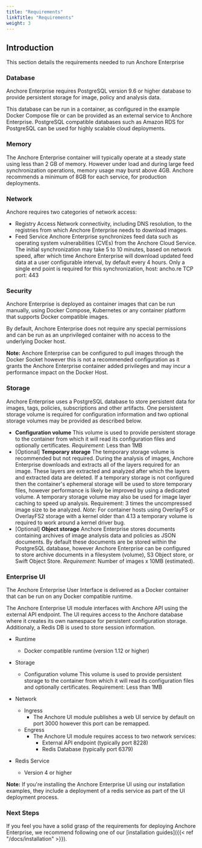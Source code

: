 ```yaml
---
title: "Requirements"
linkTitle: "Requirements"
weight: 3
---
```


## Introduction

This section details the requirements needed to run Anchore Enterprise

### Database

Anchore Enterprise requires PostgreSQL version 9.6 or higher database to provide persistent storage for image, policy and analysis data.

This database can be run in a container, as configured in the example Docker Compose file or can be provided as an external service to Anchore Enterprise.
PostgreSQL compatible databases such as Amazon RDS for PostgreSQL can be used for highly scalable cloud deployments.

### Memory

The Anchore Enterprise container will typically operate at a steady state using less than 2 GB of memory. However under load and during large feed synchronization operations, memory usage may burst above 4GB. Anchore recommends a minimum of 8GB for each service, for production deployments.

### Network

Anchore requires two categories of network access:

- Registry Access
    Network connectivity, including DNS resolution, to the registries from which Anchore Enterprise needs to download images.
- Feed Service
    Anchore Enterprise synchronizes feed data such as operating system vulnerabilities (CVEs) from the Anchore Cloud Service. The initial synchronization may take 5 to 10 minutes, based on network speed, after which time Anchore Enterprise will download updated feed data at a user configurable interval, by default every 4 hours. Only a single end point is required for this synchronization, host: ancho.re TCP port: 443

### Security

Anchore Enterprise is deployed as container images that can be run manually, using Docker Compose, Kubernetes or any container platform that supports Docker compatible images.

By default, Anchore Enterprise does not require any special permissions and can be run as an unprivileged container with no access to the underlying Docker host. 

**Note:** Anchore Enterprise can be configured to pull images through the Docker Socket however this is not a recommended configuration as it grants the Anchore Enterprise container added privileges and may incur a performance impact on the Docker Host.

### Storage

Anchore Enterprise uses a PostgreSQL database to store persistent data for images, tags, policies, subscriptions and other artifacts. One persistent storage volume is required for configuration information and two optional storage volumes may be provided as described below.

- **Configuration volume**
    This volume is used to provide persistent storage to the container from which it will read its configuration files and optionally certificates. *Requirement*: Less than 1MB
- [Optional] **Temporary storage**
    The temporary storage volume is recommended but not required. During the analysis of images, Anchore Enterprise downloads and extracts all of the layers required for an image. These layers are extracted and analyzed after which the layers and extracted data are deleted. If a temporary storage is not configured then the container's ephemeral storage will be used to store temporary files, however performance is likely be improved by using a dedicated volume. A temporary storage volume may also be used for image layer caching to speed up analysis. Requirement: 3 times the uncompressed image size to be analyzed. *Note*: For container hosts using OverlayFS or OverlayFS2 storage with a kernel older than 4.13 a temporary volume is required to work around a kernel driver bug.
- [Optional] **Object storage**
    Anchore Enterprise stores documents containing archives of image analysis data and policies as JSON documents. By default these documents are be stored within the PostgreSQL database, however Anchore Enterprise can be configured to store archive documents in a filesystem (volume), S3 Object store, or Swift Object Store. *Requirement*: Number of images x 10MB (estimated).

### Enterprise UI 

The Anchore Enterprise User Interface is delivered as a Docker container that can be run on any Docker compatible runtime. 

The Anchore Enterprise UI module interfaces with Anchore API using the external API endpoint. The UI requires access to the Anchore database where it creates its own namespace for persistent configuration storage. Additionaly, a Redis DB is used to store session information. 

- Runtime
    - Docker compatible runtime (version 1.12 or higher)

- Storage
    - Configuration volume This volume is used to provide persistent storage to the container from which it will read its configuration files and optionally certificates.
    Requirement: Less than 1MB
      
- Network
    - Ingress
        - The Anchore UI module publishes a web UI service by default on port 3000 however this port can be remapped.
    - Engress
        - The Anchore UI module requires access to two network services: 
            - External API endpoint (typically port 8228)
            - Redis Database (typically port 6379)

- Redis Service
    - Version 4 or higher

**Note:** If you're installing the Anchore Enterprise UI using our installation examples, they include a deployment of a redis service as part of the UI deployment process.

### Next Steps

If you feel you have a solid grasp of the requirements for deploying Anchore Enterprise, we recommend following one of our [installation guides]({{< ref "/docs/installation" >}}).